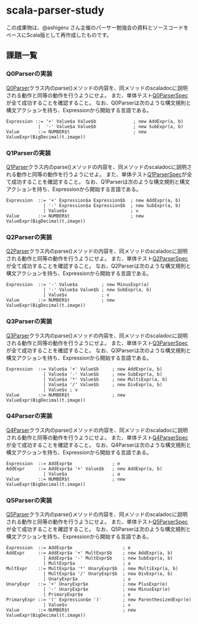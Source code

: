# scala-parser-study

この成果物は、@ashigeru さん主催のパーサー勉強会の資料とソースコードをベースにScala版として再作成したものです。

## 課題一覧

### Q0Parserの実装

[Q0Parser](https://github.com/j5ik2o/scala-parser-study/blob/develop/src/main/scala/com/github/j5ik2o/sps/parser/Q0Parser.scala)クラス内のparse()メソッドの内容を、同メソッドのscaladocに説明される動作と同等の動作を行うようにせよ。
また、単体テスト[Q0ParserSpec](https://github.com/j5ik2o/scala-parser-study/blob/develop/src/test/scala/com/github/j5ik2o/sps/parser/Q0ParserSpec.scala)が全て成功することを確認すること。
なお、Q0Parserは次のような構文規則と構文アクションを持ち、Expressionから開始する言語である。

```
Expression ::= '+' Value$a Value$b              ; new AddExpr(a, b) 
            |  '-' Value$a Value$b              ; new SubExpr(a, b)
Value	    ::=	NUMBER$t                        ; new ValueExpr(BigDecimal(t.image))
```

### Q1Parserの実装

[Q1Parser](https://github.com/j5ik2o/scala-parser-study/blob/develop/src/main/scala/com/github/j5ik2o/sps/parser/Q1Parser.scala)クラス内のparse()メソッドの内容を、同メソッドのscaladocに説明される動作と同等の動作を行うようにせよ。
また、単体テスト[Q1ParserSpec](https://github.com/j5ik2o/scala-parser-study/blob/develop/src/test/scala/com/github/j5ik2o/sps/parser/Q1ParserSpec.scala)が全て成功することを確認すること。
なお、Q1Parserは次のような構文規則と構文アクションを持ち、Expressionから開始する言語である。

```
Expression	::=	'+' Expression$a Expression$b  ; new AddExpr(a, b)
	          | '-' Expression$a Expression$b  ; new SubExpr(a, b)
              | Value$v                        ; v
Value       ::= NUMBER$t                       ; new ValueExpr(BigDecimal(t.image))
```

### Q2Parserの実装

[Q2Parser](https://github.com/j5ik2o/scala-parser-study/blob/develop/src/main/scala/com/github/j5ik2o/sps/parser/Q2Parser.scala)クラス内のparse()メソッドの内容を、同メソッドのscaladocに説明される動作と同等の動作を行うようにせよ。
また、単体テスト[Q2ParserSpec](https://github.com/j5ik2o/scala-parser-study/blob/develop/src/test/scala/com/github/j5ik2o/sps/parser/Q2ParserSpec.scala)が全て成功することを確認すること。
なお、Q2Parserは次のような構文規則と構文アクションを持ち、Expressionから開始する言語である。

```
Expression	::=	'-' Value$a         ; new MinusExpr(a)
	          |	'-' Value$a Value$b	; new SubExpr(a, b)
              |	Value$v             ; v
Value       ::=	NUMBER$t            ; new ValueExpr(BigDecimal(t.image))
```

### Q3Parserの実装

[Q3Parser](https://github.com/j5ik2o/scala-parser-study/blob/develop/src/main/scala/com/github/j5ik2o/sps/parser/Q3Parser.scala)クラス内のparse()メソッドの内容を、同メソッドのscaladocに説明される動作と同等の動作を行うようにせよ。
また、単体テスト[Q3ParserSpec](https://github.com/j5ik2o/scala-parser-study/blob/develop/src/test/scala/com/github/j5ik2o/sps/parser/Q3ParserSpec.scala)が全て成功することを確認すること。
なお、Q3Parserは次のような構文規則と構文アクションを持ち、Expressionから開始する言語である。

```
Expression	::=	Value$a '+' Value$b     ; new AddExpr(a, b)
              |	Value$a '-' Value$b     ; new SubExpr(a, b)
              |	Value$a '*' Value$b     ; new MultiExpr(a, b)
              |	Value$a '/' Value$b     ; new DivExpr(a, b)
              |	Value$v	; v
Value       ::=	NUMBER$t                ; new ValueExpr(BigDecimal(t.image))
```

### Q4Parserの実装

[Q4Parser](https://github.com/j5ik2o/scala-parser-study/blob/develop/src/main/scala/com/github/j5ik2o/sps/parser/Q4Parser.scala)クラス内のparse()メソッドの内容を、同メソッドのscaladocに説明される動作と同等の動作を行うようにせよ。
また、単体テスト[Q4ParserSpec](https://github.com/j5ik2o/scala-parser-study/blob/develop/src/test/scala/com/github/j5ik2o/sps/parser/Q4ParserSpec.scala)が全て成功することを確認すること。
なお、Q4Parserは次のような構文規則と構文アクションを持ち、Expressionから開始する言語である。

```
Expression  ::=	AddExpr$e               ; e
AddExpr     ::=	AddExpr$a '+' Value$b	; new AddExpr(a, b)
              |	Value$a                 ; a
Value       ::=	NUMBER$t                ; new ValueExpr(BigDecimal(t.image))
```

### Q5Parserの実装

[Q5Parser](https://github.com/j5ik2o/scala-parser-study/blob/develop/src/main/scala/com/github/j5ik2o/sps/parser/Q5Parser.scala)クラス内のparse()メソッドの内容を、同メソッドのscaladocに説明される動作と同等の動作を行うようにせよ。
また、単体テスト[Q5ParserSpec](https://github.com/j5ik2o/scala-parser-study/blob/develop/src/test/scala/com/github/j5ik2o/sps/parser/Q5ParserSpec.scala)が全て成功することを確認すること。
なお、Q5Parserは次のような構文規則と構文アクションを持ち、Expressionから開始する言語である。

```
Expression	::=	AddExpr$e                   ; e
AddExpr     ::=	AddExpr$a '+' MultExpr$b	; new AddExpr(a, b)
              |	AddExpr$a '-' MultExpr$b	; new SubExpr(a, b)
              |	MultExpr$a                  ; a
MultExpr	::=	MultExpr$a '*' UnaryExpr$b	; new MultiExpr(a, b)
              |	MultExpr$a '/' UnaryExpr$b	; new DivExpr(a, b)
              |	UnaryExpr$a                 ; a
UnaryExpr	::=	'+' UnaryExpr$e             ; new PlusExpr(e)
              |	'-' UnaryExpr$e             ; new MinusExpr(e)
              |	PrimaryExpr$e               ; e
PrimaryExpr	::=	'(' Expression$e ')'        ; new ParenthesizedExpr(e)
              |	Value$v                     ; v
Value       ::=	NUMBER$t                    ; new ValueExpr(BigDecimal(t.image))
```
